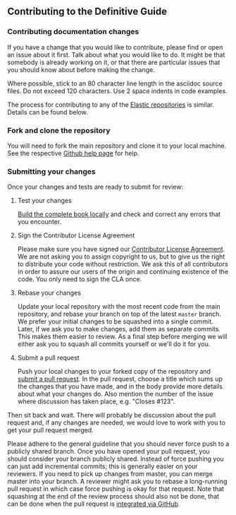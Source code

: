 ## Contributing to the Definitive Guide

### Contributing documentation changes

If you have a change that you would like to contribute, please find or open an
issue about it first. Talk about what you would like to do. It might be that 
somebody is already working on it, or that there are particular issues that 
you should know about before making the change.

Where possible, stick to an 80 character line length in the asciidoc source
files. Do not exceed 120 characters. Use 2 space indents in code examples.

The process for contributing to any of the [Elastic repositories](https://github.com/elastic/) 
is similar. Details can be found below.

### Fork and clone the repository

You will need to fork the main repository and clone it to your local machine.
See the respective [Github help page](https://help.github.com/articles/fork-a-repo)
for help.

### Submitting your changes

Once your changes and tests are ready to submit for review:

1. Test your changes

    [Build the complete book locally](https://github.com/elastic/elasticsearch-definitive-guide#building-the-definitive-guide) 
    and check and correct any errors that you encounter.

2. Sign the Contributor License Agreement

    Please make sure you have signed our [Contributor License Agreement](https://www.elastic.co/contributor-agreement/). 
    We are not asking you to assign copyright to us, but to give us the right 
    to distribute your code without restriction. We ask this of all 
    contributors in order to assure our users of the origin and continuing 
    existence of the code. You only need to sign the CLA once.

3. Rebase your changes

    Update your local repository with the most recent code from the main 
    repository, and rebase your branch on top of the latest `master` branch. 
    We prefer your initial changes to be squashed into a single commit. Later, 
    if we ask you to make changes, add them as separate commits.  This makes 
    them easier to review.  As a final step before merging we will either ask 
    you to squash all commits yourself or we'll do it for you.


4. Submit a pull request

    Push your local changes to your forked copy of the repository and 
    [submit a pull request](https://help.github.com/articles/using-pull-requests). 
    In the pull request, choose a title which sums up the changes that you 
    have made, and in the body provide more details about what your changes do.
    Also mention the number of the issue where discussion has taken place, 
    e.g. "Closes #123".

Then sit back and wait. There will probably be discussion about the pull 
request and, if any changes are needed, we would love to work with you to get 
your pull request merged.

Please adhere to the general guideline that you should never force push
to a publicly shared branch. Once you have opened your pull request, you
should consider your branch publicly shared. Instead of force pushing
you can just add incremental commits; this is generally easier on your
reviewers. If you need to pick up changes from master, you can merge
master into your branch. A reviewer might ask you to rebase a
long-running pull request in which case force pushing is okay for that
request. Note that squashing at the end of the review process should
also not be done, that can be done when the pull request is [integrated
via GitHub](https://github.com/blog/2141-squash-your-commits).